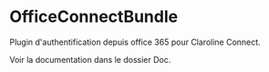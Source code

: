 # OfficeConnectBundle

Plugin d'authentification depuis office 365 pour Claroline Connect.

Voir la documentation dans le dossier Doc.
